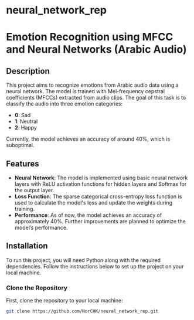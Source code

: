 # neural_network_rep
# Emotion Recognition using MFCC and Neural Networks (Arabic Audio)

## Description

This project aims to recognize emotions from Arabic audio data using a neural network. The model is trained with Mel-frequency cepstral coefficients (MFCCs) extracted from audio clips. The goal of this task is to classify the audio into three emotion categories:

- **0**: Sad
- **1**: Neutral
- **2**: Happy

Currently, the model achieves an accuracy of around 40%, which is suboptimal. 

## Features

- **Neural Network**: The model is implemented using basic neural network layers with ReLU activation functions for hidden layers and Softmax for the output layer.
- **Loss Function**: The sparse categorical cross-entropy loss function is used to calculate the model's loss and update the weights during training.
- **Performance**: As of now, the model achieves an accuracy of approximately 40%. Further improvements are planned to optimize the model’s performance.

## Installation

To run this project, you will need Python along with the required dependencies. Follow the instructions below to set up the project on your local machine.

### Clone the Repository

First, clone the repository to your local machine:

```bash
git clone https://github.com/NorCHK/neural_network_rep.git

